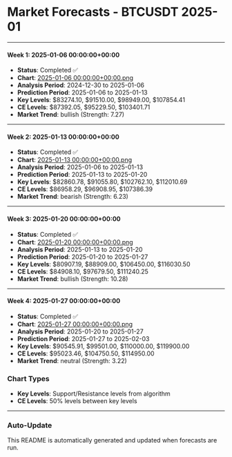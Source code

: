 # Market Forecasts - BTCUSDT 2025-01

---

#### Week 1: 2025-01-06 00:00:00+00:00
- **Status**: Completed ✅
- **Chart**: <a href="./2025-01-06 00:00:00+00:00.png">2025-01-06 00:00:00+00:00.png</a>
- **Analysis Period**: 2024-12-30 to 2025-01-06
- **Prediction Period**: 2025-01-06 to 2025-01-13
- **Key Levels**: $83274.10, $91510.00, $98949.00, $107854.41
- **CE Levels**: $87392.05, $95229.50, $103401.71
- **Market Trend**: bullish (Strength: 7.27)

---

#### Week 2: 2025-01-13 00:00:00+00:00
- **Status**: Completed ✅
- **Chart**: <a href="./2025-01-13 00:00:00+00:00.png">2025-01-13 00:00:00+00:00.png</a>
- **Analysis Period**: 2025-01-06 to 2025-01-13
- **Prediction Period**: 2025-01-13 to 2025-01-20
- **Key Levels**: $82860.78, $91055.80, $102762.10, $112010.69
- **CE Levels**: $86958.29, $96908.95, $107386.39
- **Market Trend**: bearish (Strength: 6.23)

---

#### Week 3: 2025-01-20 00:00:00+00:00
- **Status**: Completed ✅
- **Chart**: <a href="./2025-01-20 00:00:00+00:00.png">2025-01-20 00:00:00+00:00.png</a>
- **Analysis Period**: 2025-01-13 to 2025-01-20
- **Prediction Period**: 2025-01-20 to 2025-01-27
- **Key Levels**: $80907.19, $88909.00, $106450.00, $116030.50
- **CE Levels**: $84908.10, $97679.50, $111240.25
- **Market Trend**: bullish (Strength: 10.28)

---

#### Week 4: 2025-01-27 00:00:00+00:00
- **Status**: Completed ✅
- **Chart**: <a href="./2025-01-27 00:00:00+00:00.png">2025-01-27 00:00:00+00:00.png</a>
- **Analysis Period**: 2025-01-20 to 2025-01-27
- **Prediction Period**: 2025-01-27 to 2025-02-03
- **Key Levels**: $90545.91, $99501.00, $110000.00, $119900.00
- **CE Levels**: $95023.46, $104750.50, $114950.00
- **Market Trend**: neutral (Strength: 3.22)

### Chart Types

- **Key Levels**: Support/Resistance levels from algorithm
- **CE Levels**: 50% levels between key levels

---

### Auto-Update

This README is automatically generated and updated when forecasts are run.
